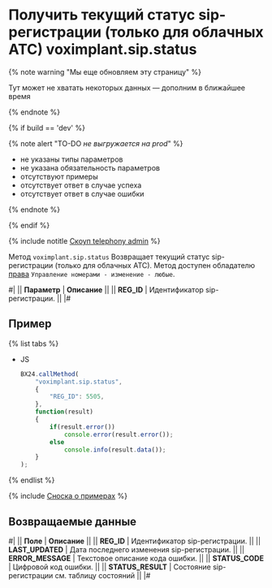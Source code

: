 # Получить текущий статус sip-регистрации (только для облачных АТС) voximplant.sip.status

{% note warning "Мы еще обновляем эту страницу" %}

Тут может не хватать некоторых данных — дополним в ближайшее время

{% endnote %}

{% if build == 'dev' %}

{% note alert "TO-DO _не выгружается на prod_" %}

- не указаны типы параметров
- не указана обязательность параметров
- отсутствуют примеры
- отсутствует ответ в случае успеха
- отсутствует ответ в случае ошибки

{% endnote %}

{% endif %}

{% include notitle [Скоуп telephony admin](../../_includes/scope-telephony-admin.md) %}

Метод `voximplant.sip.status` Возвращает текущий статус sip-регистрации (только для облачных АТС). Метод доступен обладателю [права](https://helpdesk.bitrix24.ru/open/18177766/) `Управление номерами - изменение - любые`.

#|
|| **Параметр** | **Описание** ||
|| **REG_ID** | Идентификатор sip-регистрации. ||
|#

## Пример

{% list tabs %}

- JS

    ```js
    BX24.callMethod(
        "voximplant.sip.status",
        {
            "REG_ID": 5505,
        },
        function(result) 
        {
            if(result.error())
                console.error(result.error());
            else
                console.info(result.data());
        }
    );
    ```

{% endlist %}

{% include [Сноска о примерах](../../../../_includes/examples.md) %}

## Возвращаемые данные

#|
|| **Поле** | **Описание** ||
|| **REG_ID** | Идентификатор sip-регистрации. ||
|| **LAST_UPDATED** | Дата последнего изменения sip-регистрации. ||
|| **ERROR_MESSAGE** | Текстовое описание кода ошибки. ||
|| **STATUS_CODE** | Цифровой код ошибки. ||
|| **STATUS_RESULT** | Состояние sip-регистрации см. таблицу состояний ||
|#